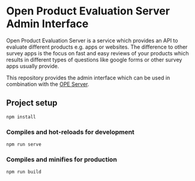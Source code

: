 # Open Product Evaluation Server Admin Interface

Open Product Evaluation Server is a service which provides an API to evaluate different products e.g. apps or websites.
The difference to other survey apps is the focus on fast and easy reviews of your products which results in different types of questions like google forms or other survey apps usually provide.

This repository provides the admin interface which can be used in combination with the [OPE Server](https://github.com/th-koeln/open-product-evaluation-server).

## Project setup
```
npm install
```

### Compiles and hot-reloads for development
```
npm run serve
```

### Compiles and minifies for production
```
npm run build
```
